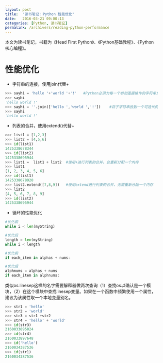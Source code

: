 ```yaml
---
layout: post
title:  "读书笔记：Python 性能优化"
date:   2016-03-21 09:00:13
categories: [Python, 读书笔记]
permalink: /archivers/reading-python-performance
---
```

本文为读书笔记，书籍为《Head First Python》、《Python基础教程》、《Python核心编程》。

# 性能优化

- 字符串的连接，使用join代替+

```python
>>> sayhi = 'hello '+'world '+'!'	#Python必须为每一个参加连接操作的字符串分配新的内存，包括新产生的字符串
>>> sayhi
'hello world !'
>>> sayhi = ''.join(['hello ','world ','!'])	#将子字符串放到一个可迭代的对象中(列表、元组等)
>>> sayhi
'hello world !'
```

- 列表的合并，使用extend()代替+

```python
>>> list1 = [1,2,3]
>>> list2 = [4,5,6]
>>> id(list1)
1425338678344
>>> id(list2)
1425338695944
>>> list1 =  list1 + list2	#使用+进行列表的合并，会重新分配一个内存
>>> list1
[1, 2, 3, 4, 5, 6]
>>> id(list1)
1425338678920
>>> list2.extend([7,8,9])	#使用extend进行列表的合并，无需重新分配一个内存
>>> list2
[4, 5, 6, 7, 8, 9]
>>> id(list2)
1425338695944
```

- 循环的性能优化

```python
#优化前
while i < len(myString)

#优化后
length = len(myString)
while i < length

#优化前
if each_item in alphas + nums:

#优化后
alphnums = alphas + nums
if each_item in alphnums:
```









类似os.linesep这样的名字需要解释器做两次查询（1）查找os以确认是一个模块，（2）在这个模块中查找linesep变量。如果在一个函数中频繁使用一个属性，建议为该属性取一个本地变量别名。

```python
>>> str1 = 'hello'
>>> str2 = 'world'
>>> str3 = str1 +str2
>>> str4 = 'hello' + 'world'
>>> id(str3)
2160033895024
>>> id(str4)
2160033897648
>>> id('hello')
2160034387536
>>> id(str1)
2160034387536
```